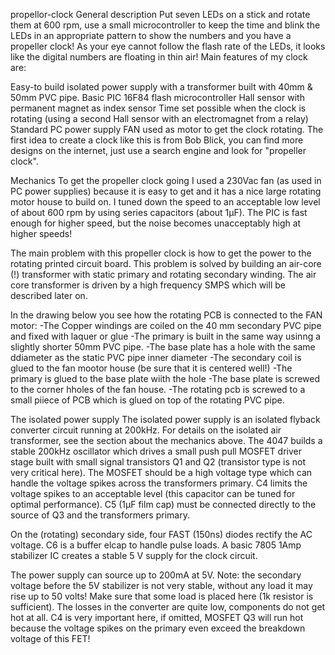 propellor-clock
General description
Put seven LEDs on a stick and rotate them at 600 rpm, use a small microcontroller to keep the time and blink the LEDs in an appropriate pattern to show the numbers and you have a propeller clock! As your eye cannot follow the flash rate of the LEDs, it looks like the digital numbers are floating in thin air! Main features of my clock are:

Easy-to build isolated power supply with a transformer built with 40mm & 50mm PVC pipe. Basic PIC 16F84 flash microcontroller Hall sensor with permanent magnet as index sensor Time set possible when the clock is rotating (using a second Hall sensor with an electromagnet from a relay) Standard PC power supply FAN used as motor to get the clock rotating. The first idea to create a clock like this is from Bob Blick, you can find more designs on the internet, just use a search engine and look for "propeller clock".

Mechanics
To get the propeller clock going I used a 230Vac fan (as used in PC power supplies) because it is easy to get and it has a nice large rotating motor house to build on. I tuned down the speed to an acceptable low level of about 600 rpm by using series capacitors (about 1µF). The PIC is fast enough for higher speed, but the noise becomes unacceptably high at higher speeds!

The main problem with this propeller clock is how to get the power to the rotating printed circuit board. This problem is solved by building an air-core (!) transformer with static primary and rotating secondary winding. The air core transformer is driven by a high frequency SMPS which will be described later on.

In the drawing below you see how the rotating PCB is connected to the FAN motor: -The Copper windings are coiled on the 40 mm secondary PVC pipe and fixed with laquer or glue -The primary is built in the same way usinng a slightly shorter 50mm PVC pipe. -The base plate has a hole with the same ddiameter as the static PVC pipe inner diameter -The secondary coil is glued to the fan mootor house (be sure that it is centered well!) -The primary is glued to the base plate wiith the hole -The base plate is screwed to the corner hholes of the fan house. -The rotating pcb is screwed to a small piiece of PCB which is glued on top of the rotating PVC pipe.

The isolated power supply
The isolated power supply is an isolated flyback converter circuit running at 200kHz. For details on the isolated air transformer, see the section about the mechanics above. The 4047 builds a stable 200kHz oscillator which drives a small push pull MOSFET driver stage built with small signal transistors Q1 and Q2 (transistor type is not very critical here). The MOSFET should be a high voltage type which can handle the voltage spikes across the transformers primary. C4 limits the voltage spikes to an acceptable level (this capacitor can be tuned for optimal performance). C5 (1µF film cap) must be connected directly to the source of Q3 and the transformers primary.

On the (rotating) secondary side, four FAST (150ns) diodes rectify the AC voltage. C6 is a buffer elcap to handle pulse loads. A basic 7805 1Amp stabilizer IC creates a stable 5 V supply for the clock circuit.

The power supply can source up to 200mA at 5V. Note: the secondary voltage before the 5V stabilizer is not very stable, without any load it may rise up to 50 volts! Make sure that some load is placed here (1k resistor is sufficient). The losses in the converter are quite low, components do not get hot at all. C4 is very important here, if omitted, MOSFET Q3 will run hot because the voltage spikes on the primary even exceed the breakdown voltage of this FET!